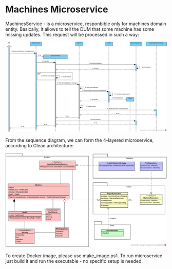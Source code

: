 # Machines Microservice #

MachinesService - is a microservice, responbible only for machines domain entity.
Basically, it allows to tell the DUM that some machine has some missing updates.
This request will be processed in such a way:

![Machine report sequence](/diagrams/machine_report.jpg)

From the sequence diagram, we can form the 4-layered microservice, according to Clean architecture:

![Machines classes](/diagrams/machine_module.jpg)

To create Docker image, please use make_image.ps1.
To run microservice just build it and run the executable - no specific setup is needed.